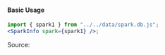 #### Basic Usage

```jsx
import { spark1 } from "../../data/spark.db.js";
<SparkInfo spark={spark1} />;
```

Source:

```js { "file": "./SparkInfo.js" }
```
